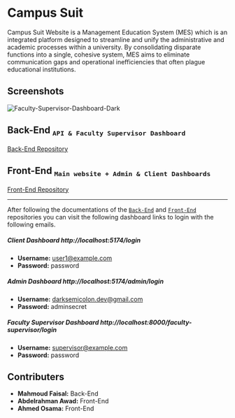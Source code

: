 
# Campus Suit

Campus Suit Website is a Management Education System (MES) which is an integrated 
platform designed to streamline and unify the administrative and 
academic processes within a university. By consolidating disparate 
functions into a single, cohesive system, MES aims to eliminate 
communication gaps and operational inefficiencies that often plague 
educational institutions.

## Screenshots

![Faculty-Supervisor-Dashboard-Dark](https://github.com/Dark-Semicolon/campus-suit/assets/69071194/6888a3a1-d274-45ba-83c5-864a56e67320)

## Back-End <sub>`API & Faculty Supervisor Dashboard`</sub>
[Back-End Repository](https://github.com/Dark-Semicolon/campus-suit-api)

## Front-End <sub>`Main website + Admin & Client Dashboards`</sub>
[Front-End Repository](https://github.com/Dark-Semicolon/campus-suit-front)

----
After following the documentations of the [`Back-End`](#back-end-api--faculty-supervisor-dashboard) and [`Front-End`](#front-end-main-website--admin-client-dashboards) repositories you can visit the following dashboard links to login with the following emails.

##### Client Dashboard http://localhost:5174/login
- **Username:** user1@example.com
- **Password:** password

##### Admin Dashboard http://localhost:5174/admin/login
- **Username:** darksemicolon.dev@gmail.com
- **Password:** adminsecret

##### Faculty Supervisor Dashboard http://localhost:8000/faculty-supervisor/login
- **Username:** supervisor@example.com
- **Password:** password

## Contributers
- **Mahmoud Faisal:** Back-End
- **Abdelrahman Awad:** Front-End 
- **Ahmed Osama:** Front-End 

